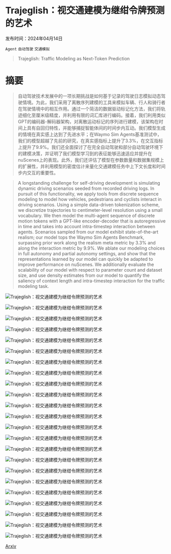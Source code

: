 # Trajeglish：视交通建模为继绀令牌预测的艺术

发布时间：2024年04月14日

`Agent` `自动驾驶` `交通模拟`

> Trajeglish: Traffic Modeling as Next-Token Prediction

# 摘要

> 自动驾驶技术发展中的一项长期挑战是如何基于记录的驾驶日志模拟动态驾驶情境。为此，我们采用了离散序列建模的工具来模拟车辆、行人和骑行者在驾驶情境中的相互作用。通过一个简洁的数据驱动标记化方法，我们将轨迹细化至厘米级精度，并利用有限的词汇库进行编码。接着，我们利用类似GPT的编码器-解码器架构，对离散运动标记的序列进行建模，该架构在时间上具有自回归特性，并能够捕捉智能体间的时间步内互动。我们模型生成的情境在真实感上达到了先进水平；在Waymo Sim Agents基准测试中，我们的模型超越了先前的研究，在真实感指标上提升了3.3%，在交互指标上提升了9.9%。我们还全面探讨了在完全自动驾驶和部分自动驾驶环境下的建模决策，并证明了我们模型学习到的表征能够迅速适应并提升在nuScenes上的表现。此外，我们还评估了模型在参数数量和数据集规模上的扩展性，并利用模型的密度估计来量化交通建模任务中上下文长度和时间步内交互的重要性。

> A longstanding challenge for self-driving development is simulating dynamic driving scenarios seeded from recorded driving logs. In pursuit of this functionality, we apply tools from discrete sequence modeling to model how vehicles, pedestrians and cyclists interact in driving scenarios. Using a simple data-driven tokenization scheme, we discretize trajectories to centimeter-level resolution using a small vocabulary. We then model the multi-agent sequence of discrete motion tokens with a GPT-like encoder-decoder that is autoregressive in time and takes into account intra-timestep interaction between agents. Scenarios sampled from our model exhibit state-of-the-art realism; our model tops the Waymo Sim Agents Benchmark, surpassing prior work along the realism meta metric by 3.3% and along the interaction metric by 9.9%. We ablate our modeling choices in full autonomy and partial autonomy settings, and show that the representations learned by our model can quickly be adapted to improve performance on nuScenes. We additionally evaluate the scalability of our model with respect to parameter count and dataset size, and use density estimates from our model to quantify the saliency of context length and intra-timestep interaction for the traffic modeling task.

![Trajeglish：视交通建模为继绀令牌预测的艺术](../../../paper_images/2312.04535/x1.png)

![Trajeglish：视交通建模为继绀令牌预测的艺术](../../../paper_images/2312.04535/demoplot.png)

![Trajeglish：视交通建模为继绀令牌预测的艺术](../../../paper_images/2312.04535/demoplot3.png)

![Trajeglish：视交通建模为继绀令牌预测的艺术](../../../paper_images/2312.04535/x2.png)

![Trajeglish：视交通建模为继绀令牌预测的艺术](../../../paper_images/2312.04535/x3.png)

![Trajeglish：视交通建模为继绀令牌预测的艺术](../../../paper_images/2312.04535/x4.png)

![Trajeglish：视交通建模为继绀令牌预测的艺术](../../../paper_images/2312.04535/manytrial.png)

![Trajeglish：视交通建模为继绀令牌预测的艺术](../../../paper_images/2312.04535/diagram.png)

![Trajeglish：视交通建模为继绀令牌预测的艺术](../../../paper_images/2312.04535/x5.png)

![Trajeglish：视交通建模为继绀令牌预测的艺术](../../../paper_images/2312.04535/x6.png)

![Trajeglish：视交通建模为继绀令牌预测的艺术](../../../paper_images/2312.04535/x7.png)

![Trajeglish：视交通建模为继绀令牌预测的艺术](../../../paper_images/2312.04535/x10.png)

![Trajeglish：视交通建模为继绀令牌预测的艺术](../../../paper_images/2312.04535/x11.png)

![Trajeglish：视交通建模为继绀令牌预测的艺术](../../../paper_images/2312.04535/x12.png)

![Trajeglish：视交通建模为继绀令牌预测的艺术](../../../paper_images/2312.04535/x13.png)

![Trajeglish：视交通建模为继绀令牌预测的艺术](../../../paper_images/2312.04535/x14.png)

![Trajeglish：视交通建模为继绀令牌预测的艺术](../../../paper_images/2312.04535/x15.png)

![Trajeglish：视交通建模为继绀令牌预测的艺术](../../../paper_images/2312.04535/demoplot2.png)

![Trajeglish：视交通建模为继绀令牌预测的艺术](../../../paper_images/2312.04535/demoplot4.png)

![Trajeglish：视交通建模为继绀令牌预测的艺术](../../../paper_images/2312.04535/compare0004.png)

![Trajeglish：视交通建模为继绀令牌预测的艺术](../../../paper_images/2312.04535/compare0005.png)

![Trajeglish：视交通建模为继绀令牌预测的艺术](../../../paper_images/2312.04535/compare0007.png)

![Trajeglish：视交通建模为继绀令牌预测的艺术](../../../paper_images/2312.04535/compare0016.png)

[Arxiv](https://arxiv.org/abs/2312.04535)